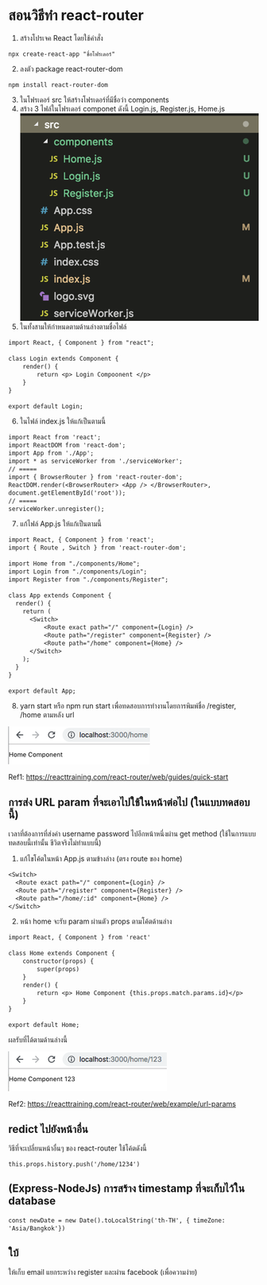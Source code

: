 # สอนวิธีทำ react-router 
1. สร้างโปรเจค React โดยใช้คำสั่ง
```
npx create-react-app "ชื่อโฟรเดอร์"
```
2. ลงตัว package react-router-dom
```
npm install react-router-dom
```
3. ในโฟรเดอร์ src ให้สร้างโฟรเดอร์ที่มีชื่อว่า components 
4. สร้าง 3 ไฟล์ในโฟรเดอร์ componet ดังนี้ Login.js, Register.js, Home.js 
![Image](https://raw.githubusercontent.com/ABChamp/mpClass-testPractice2/master/images/file_structure.png)
5. ในทั้งสามให้กำหนดตามด้านล่างตามชื่อไฟล์
```
import React, { Component } from "react";

class Login extends Component {
    render() {
        return <p> Login Compoonent </p>
    }
}

export default Login;
```

6. ในไฟล์ index.js ให้แก้เป็นตามนี้
```
import React from 'react';
import ReactDOM from 'react-dom';
import App from './App';
import * as serviceWorker from './serviceWorker';
// =====
import { BrowserRouter } from 'react-router-dom';
ReactDOM.render(<BrowserRouter> <App /> </BrowserRouter>, document.getElementById('root'));
// =====
serviceWorker.unregister();
```
7. แก้ไฟล์ App.js ให้แก้เป็นตามนี้
```
import React, { Component } from 'react';
import { Route , Switch } from 'react-router-dom';

import Home from "./components/Home";
import Login from "./components/Login";
import Register from "./components/Register";

class App extends Component {
  render() {
    return (
      <Switch>
          <Route exact path="/" component={Login} />
          <Route path="/register" component={Register} />
          <Route path="/home" component={Home} />
      </Switch>
    );
  }
}

export default App;
```
8. yarn start หรือ npm run start เพื่อทดสอบการทำงานโดยการพิมพ์ชื่อ /register, /home ตามหลัง url

![Image](https://raw.githubusercontent.com/ABChamp/mpClass-testPractice2/master/images/home_component.png)

Ref1: https://reacttraining.com/react-router/web/guides/quick-start

## การส่ง URL param ที่จะเอาไปใช้ในหน้าต่อไป (ในแบบทดสอบนี้)
เวลาที่ต้องการที่ส่งค่า username password ไปอีกหน้าหนี่งผ่าน get method (ใช้ในการแบบทดสอบนี้เท่านั้น ชีวิตจริงไม่ทำแบบนี้)

1. แก้ไขโค้ตในหน้า App.js ตามข้างล่าง (ตรง route ของ home)
```
<Switch>
  <Route exact path="/" component={Login} />
  <Route path="/register" component={Register} />
  <Route path="/home/:id" component={Home} />
</Switch>
```

2. หน้า home จะรับ param ผ่านตัว props ตามโค้ตด้านล่าง
```
import React, { Component } from 'react'

class Home extends Component {
    constructor(props) {
        super(props)
    }
    render() {
        return <p> Home Component {this.props.match.params.id}</p>
    }
}

export default Home;
```

ผลรับที่ได้ตามด้านล่างนี้

![Image](https://raw.githubusercontent.com/ABChamp/mpClass-testPractice2/master/images/home_component_param.png)

Ref2: https://reacttraining.com/react-router/web/example/url-params

## redict ไปยังหน้าอื่น
วิธีที่จะเปลี่ยนหน้าอื่นๆ ของ react-router 
ใช้โค้ตดังนี้
```
this.props.history.push('/home/1234')
```

## (Express-NodeJs) การสร้าง timestamp ที่จะเก็บไว้ใน database
```
const newDate = new Date().toLocalString('th-TH', { timeZone: 'Asia/Bangkok'})
```

## ใบ้
ให้เก็บ email แยกระหว่าง register และผ่าน facebook (เพื่อความง่าย)